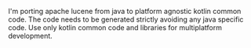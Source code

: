 I'm porting apache lucene from java to platform agnostic kotlin common code.
The code needs to be generated strictly avoiding any java specific code.
Use only kotlin common code and libraries for multiplatform development.
